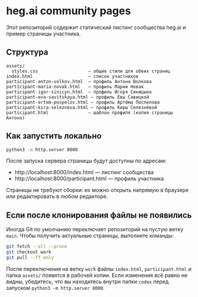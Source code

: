 # heg.ai community pages

Этот репозиторий содержит статический листинг сообщества heg.ai и пример страницы участника.

## Структура

```
assets/
  styles.css                   — общие стили для обеих страниц
index.html                     — список участников
participant-anton-volkov.html  — профиль Антона Волкова
participant-maria-novak.html   — профиль Марии Новак
participant-igor-sinicyn.html  — профиль Игоря Синицына
participant-eva-savitskaya.html — профиль Евы Савицкой
participant-artem-pospelov.html — профиль Артёма Поспелова
participant-kira-selezneva.html — профиль Киры Селезнёвой
participant.html               — шаблон профиля (копия страницы Антона)
```

## Как запустить локально

```bash
python3 -m http.server 8000
```

После запуска сервера страницы будут доступны по адресам:

- http://localhost:8000/index.html — листинг сообщества
- http://localhost:8000/participant.html — профиль участника

Страницы не требуют сборки: их можно открыть напрямую в браузере или редактировать в любом редакторе.

## Если после клонирования файлы не появились

Иногда Git по умолчанию переключает репозиторий на пустую ветку `main`. Чтобы получить актуальные страницы, выполните команды:

```bash
git fetch --all --prune
git checkout work
git pull --ff-only
```

После переключения на ветку `work` файлы `index.html`, `participant.html` и папка `assets/` появятся в рабочей копии. Если изменения всё равно не видны, убедитесь, что вы находитесь внутри папки `codex` перед запуском `python3 -m http.server 8000`.
